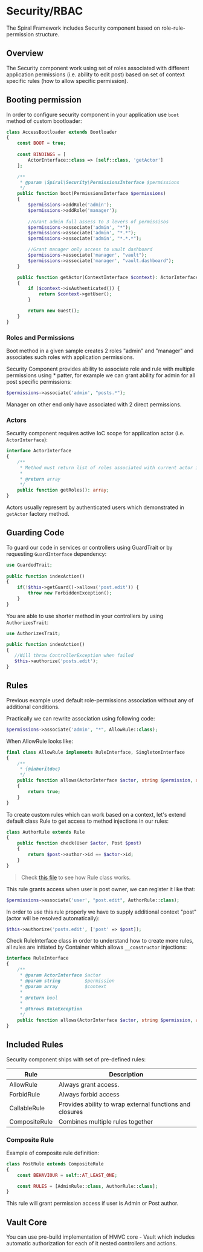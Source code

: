 # Security/RBAC
The Spiral Framework includes Security component based on role-rule-permission structure.

## Overview
The Security component work using set of roles associated with different application permissions (i.e. ability to edit post) based on set of context specific rules (how to allow specific permission).
 
## Booting permission
In order to configure security component in your application use `boot` method of custom bootloader:

```php
class AccessBootloader extends Bootloader
{
    const BOOT = true;
    
    const BINDINGS = [
        ActorInterface::class => [self::class, 'getActor']
    ];

    /**
     * @param \Spiral\Security\PermissionsInterface $permissions
     */
    public function boot(PermissionsInterface $permissions)
    {
        $permissions->addRole('admin');
        $permissions->addRole('manager');
        
        //Grant admin full assess to 3 levers of permissisos
        $permissions->associate('admin', "*");
        $permissions->associate('admin', "*.*");
        $permissions->associate('admin', "*.*.*");

        //Grant manager only access to vault dashboard 
        $permissions->associate('manager', "vault");
        $permissions->associate('manager', "vault.dashboard");
    }

    public function getActor(ContextInterface $context): ActorInterface
    {
        if ($context->isAuthenticated()) {
            return $context->getUser();
        }

        return new Guest();
    }
}
```

### Roles and Permissions
Boot method in a given sample creates 2 roles "admin" and "manager" and associates such roles with application permissions.

Security Component provides ability to associate role and rule with multiple permissions using * patter, for example we can grant ability for admin for all post specific permissions:

```php
$permissions->associate('admin', "posts.*");
```

Manager on other end only have associated with 2 direct permissions.

### Actors
Security component requires active IoC scope for application actor (i.e. `ActorInterface`):

```php
interface ActorInterface
{
    /**
     * Method must return list of roles associated with current actor is a form of array.
     *
     * @return array
     */
    public function getRoles(): array;
}
```

Actors usually represent by authenticated users which demonstrated in `getActor` factory method. 

## Guarding Code
To guard our code in services or controllers using GuardTrait or by requesting `GuardInterface` dependency:

```php
use GuardedTrait;
    
public function indexAction()
{
    if(!$this->getGuard()->allows('post.edit')) {
        throw new ForbiddenException();
    }
}

```

You are able to use shorter method in your controllers by using `AuthorizesTrait`:

```php
use AuthorizesTrait;

public function indexAction()
{
   //Will throw ControllerException when failed
   $this->authorize('posts.edit');
}
```

## Rules
Previous example used default role-permissions association without any of additional conditions.

Practically we can rewrite association using following code:

```php
$permissions->associate('admin', "*", AllowRule::class);
```

When AllowRule looks like:

```php
final class AllowRule implements RuleInterface, SingletonInterface
{
    /**
     * {@inheritdoc}
     */
    public function allows(ActorInterface $actor, string $permission, array $context): bool
    {
        return true;
    }
}
```

To create custom rules which can work based on a context, let's extend default class Rule to get access to method injections in our rules:

```php
class AuthorRule extends Rule
{
    public function check(User $actor, Post $post)
    {
        return $post->author->id == $actor->id;
    }
}
```

> Check [this file](https://github.com/spiral/security/blob/master/source/Spiral/Security/Rule.php) to see how Rule class works.

This rule grants access when user is post owner, we can register it like that:

```php
$permissions->associate('user', "post.edit", AuthorRule::class);
```

In order to use this rule properly we have to supply additional context "post" (actor will be resolved automatically):

```php    
$this->authorize('posts.edit', ['post' => $post]);
```

Check RuleInterface class in order to understand how to create more rules, all rules are initiated by Container which allows `__constructor` injections:

```php
interface RuleInterface
{
    /**
     * @param ActorInterface $actor
     * @param string         $permission
     * @param array          $context
     *
     * @return bool
     *
     * @throws RuleException
     */
    public function allows(ActorInterface $actor, string $permission, array $context): bool;
}
```

## Included Rules
Security component ships with set of pre-defined rules:

Rule          | Description
---           | ---
AllowRule     | Always grant access.
ForbidRule    | Always forbid access
CallableRule  | Provides ability to wrap external functions and closures
CompositeRule | Combines multiple rules together

### Composite Rule
Example of composite rule definition:

```php
class PostRule extends CompositeRule
{
    const BEHAVIOUR = self::AT_LEAST_ONE;

    const RULES = [AdminRule::class, AuthorRule::class];
}
```

This rule will grant permission access if user is Admin or Post author.

## Vault Core
You can use pre-build implementation of HMVC core - Vault which includes automatic authorization for each of it nested controllers and actions.

